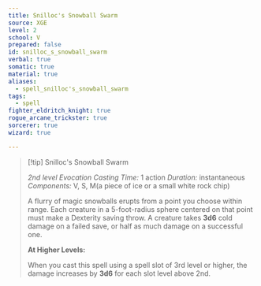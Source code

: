 ```yaml
---
title: Snilloc's Snowball Swarm
source: XGE
level: 2
school: V
prepared: false
id: snilloc_s_snowball_swarm
verbal: true
somatic: true
material: true
aliases:
  - spell_snilloc's_snowball_swarm
tags:
  - spell
fighter_eldritch_knight: true
rogue_arcane_trickster: true
sorcerer: true
wizard: true

---
```

>[!tip] Snilloc's Snowball Swarm
>
> *2nd level Evocation*
> *Casting Time:* 1 action
> *Duration:* instantaneous
> *Components:* V, S, M(a piece of ice or a small white rock chip)
>
>A flurry of magic snowballs erupts from a point you choose within range. Each creature in a 5-foot-radius sphere centered on that point must make a Dexterity saving throw. A creature takes **3d6** cold damage on a failed save, or half as much damage on a successful one.
>
>**At Higher Levels:**
>
>When you cast this spell using a spell slot of 3rd level or higher, the damage increases by **3d6** for each slot level above 2nd.
>

